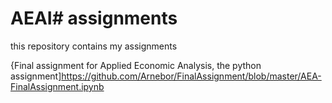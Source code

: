 # AEAI# assignments
this repository contains my assignments

{Final assignment for Applied Economic Analysis, the python assignment]https://github.com/Arnebor/FinalAssignment/blob/master/AEA-FinalAssignment.ipynb


